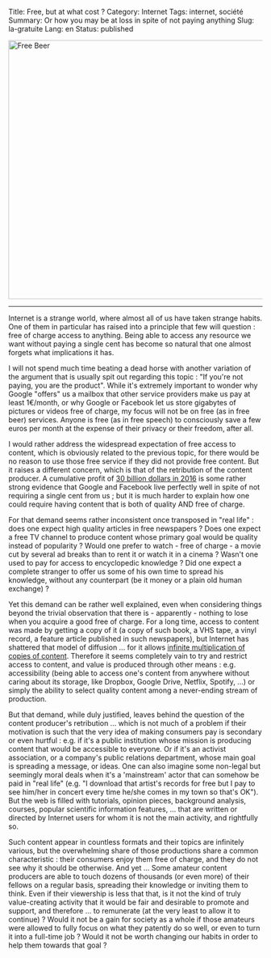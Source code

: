 Title: Free, but at what cost ?
Category: Internet
Tags: internet, société
Summary: Or how you may be at loss in spite of not paying anything
Slug: la-gratuite
Lang: en
Status: published

<a title="By Tom Morris (Own work) [CC BY-SA 3.0 (https://creativecommons.org/licenses/by-sa/3.0) or GFDL (http://www.gnu.org/copyleft/fdl.html)], via Wikimedia Commons" href="https://commons.wikimedia.org/wiki/File%3AFree_Beer.jpg"><img width="512" alt="Free Beer" src="https://upload.wikimedia.org/wikipedia/commons/thumb/1/15/Free_Beer.jpg/512px-Free_Beer.jpg"/></a>
___

Internet is a strange world, where almost all of us have taken strange habits. One
of them in particular has raised into a principle that few will question :
free of charge access to anything. Being able to access any resource we want
without paying a single cent has become so natural that one almost forgets
what implications it has.

I will not spend much time beating a dead horse with another variation of the
argument that is usually spit out regarding this topic : "If you're not paying,
you are the product". While it's extremely important to wonder why Google "offers"
us a mailbox that other service providers make us pay at least 1€/month, or why
Google or Facebook let us store gigabytes of pictures or videos free of charge,
my focus will not be on free (as in free beer) services. Anyone is free (as in
free speech) to consciously save a few euros per month at the expense of their
privacy or their freedom, after all.

I would rather address the widespread expectation of free access to content,
which is obviously related to the previous topic, for there would be no reason
to use those free service if they did not provide free content. But it raises
a different concern, which is that of the retribution of the content producer.
A cumulative profit of [30 billion dollars in 2016][1] is some rather strong
evidence that Google and Facebook live perfectly well in spite of not requiring
a single cent from us ; but it is much harder to explain how one could require
having content that is both of quality AND free of charge.

For that demand seems rather inconsistent once transposed in "real life" :
does one expect high quality articles in free newspapers ? Does one expect a
free TV channel to produce content whose primary goal would be quality instead
of popularity ? Would one prefer to watch - free of charge - a movie cut by
several ad breaks than to rent it or watch it in a cinema ? Wasn't one used to
pay for access to encyclopedic knowledge ? Did one expect a complete stranger to
offer us some of his own time to spread his knowledge, without any counterpart
(be it money or a plain old human exchange) ?

Yet this demand can be rather well explained, even when considering things
beyond the trivial observation that there is - apparently - nothing to lose
when you acquire a good free of charge. For a long time, access to content was
made by getting a copy of it (a copy of such book, a VHS tape, a vinyl record,
a feature article published in such newspapers), but Internet has shattered that
model of diffusion ... for it allows
[infinite multiplication of copies of content][2]. Therefore it seems completely
vain to try and restrict access to content, and value is produced through other
means : e.g. accessibility (being able to access one's content from anywhere
without caring about its storage, like Dropbox, Google Drive, Netflix,
Spotify, ...) or simply the ability to select quality content among a
never-ending stream of production.

But that demand, while duly justified, leaves behind the question of the content
producer's retribution ... which is not much of a problem if their motivation is
such that the very idea of making consumers pay is secondary or even hurtful :
e.g. if it's a public institution whose mission is producing content that would
be accessible to everyone. Or if it's an activist association, or a company's
public relations department, whose main goal is spreading a message, or ideas.
One can also imagine some non-legal but seemingly moral deals when it's a
'mainstream' actor that can somehow be paid in "real life" (e.g. "I download
that artist's records for free but I pay to see him/her in concert every time
he/she comes in my town so that's OK"). But the web is filled with tutorials,
opinion pieces, background analysis, courses, popular scientific information
features, ... that are written or directed by Internet users for whom it is not
the main activity, and rightfully so.

Such content appear in countless formats and their topics are infinitely various,
but the overwhelming share of those productions share a common characteristic :
their consumers enjoy them free of charge, and they do not see why it should be
otherwise. And yet ... Some amateur content producers are able to touch
dozens of thousands (or even more) of their fellows on a regular basis,
spreading their knowledge or inviting them to think. Even if their viewership
is less that that, is it not the kind of truly value-creating activity that it
would be fair and desirable to promote and support, and therefore ... to
remunerate (at the very least to allow it to continue) ? Would it not be a gain 
for society as a whole if those amateurs were allowed to fully focus on what
they patently do so well, or even to turn it into a full-time job ? Would it not
be worth changing our habits in order to help them towards that goal ?

[1]: http://www.valuewalk.com/2017/05/tech-giants-google-apple-facebook-amazon-microsoft/
[2]: https://www.edge.org/conversation/better-than-free
